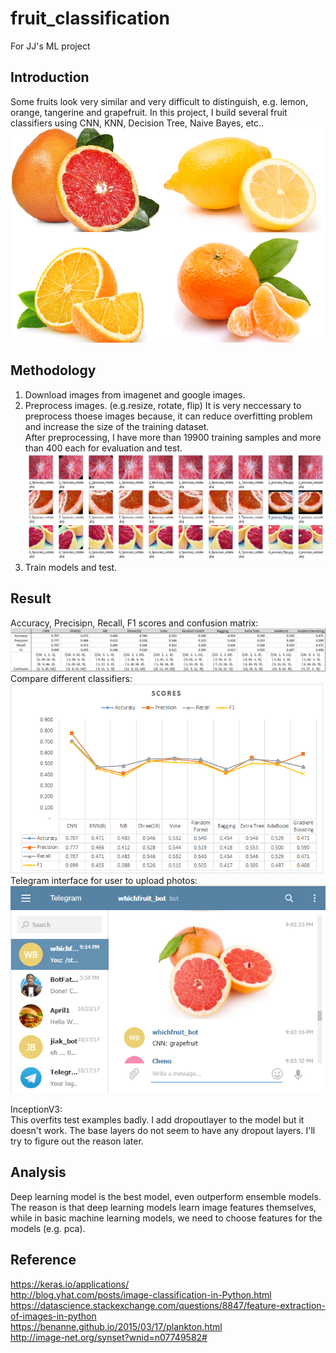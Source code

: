 # fruit_classification
For JJ's ML project

## Introduction
Some fruits look very similar and very difficult to distinguish, e.g. lemon, orange, tangerine and grapefruit. In this project, I build several fruit classifiers using CNN, KNN, Decision Tree, Naive Bayes, etc.. </br>
![fruits](/fruits.png)

## Methodology
1. Download images from imagenet and google images. 
2. Preprocess images. (e.g.resize, rotate, flip) It is very neccessary to preprocess thoese images because, it can reduce overfitting problem and increase the size of the training dataset. <br>
After preprocessing, I have more than 19900 training samples and more than 400 each for evaluation and test.
![fruits](/preprocess.png)
3. Train models and test.

## Result

Accuracy, Precisipn, Recall, F1 scores and confusion matrix: </br>
![fruits](/scores.png)
</br>
Compare different classifiers: </br>
![fruits](/plot.png)
</br>
Telegram interface for user to upload photos: </br>
![fruits](/telegram.png)

InceptionV3: </br>
This overfits test examples badly. I add dropoutlayer to the model but it doesn't work. The base layers do not seem to have any dropout layers. I'll try to figure out the reason later. </br>

## Analysis
Deep learning model is the best model, even outperform ensemble models. The reason is that deep learning models learn image features themselves, while in basic machine learning models, we need to choose features for the models (e.g. pca).

## Reference
https://keras.io/applications/ </br>
http://blog.yhat.com/posts/image-classification-in-Python.html </br>
https://datascience.stackexchange.com/questions/8847/feature-extraction-of-images-in-python </br>
https://benanne.github.io/2015/03/17/plankton.html </br>
http://image-net.org/synset?wnid=n07749582#
